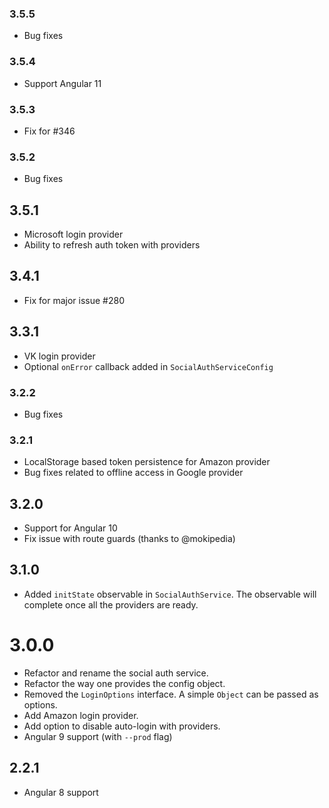 ### 3.5.5
- Bug fixes

### 3.5.4
- Support Angular 11

### 3.5.3
- Fix for #346

### 3.5.2
- Bug fixes

## 3.5.1
- Microsoft login provider
- Ability to refresh auth token with providers

## 3.4.1
- Fix for major issue #280

## 3.3.1
- VK login provider
- Optional `onError` callback added in `SocialAuthServiceConfig`

### 3.2.2
- Bug fixes

### 3.2.1
- LocalStorage based token persistence for Amazon provider
- Bug fixes related to offline access in Google provider

## 3.2.0
- Support for Angular 10
- Fix issue with route guards (thanks to @mokipedia)

## 3.1.0
- Added `initState` observable in `SocialAuthService`. The observable will complete once all the providers are ready.

# 3.0.0
- Refactor and rename the social auth service.
- Refactor the way one provides the config object.
- Removed the `LoginOptions` interface. A simple `Object` can be passed as options.
- Add Amazon login provider.
- Add option to disable auto-login with providers.
- Angular 9 support (with `--prod` flag)

## 2.2.1
- Angular 8 support

